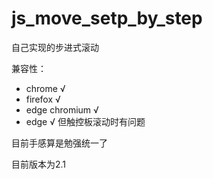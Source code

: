 # js_move_setp_by_step

自己实现的步进式滚动

兼容性：
  * chrome √
  * firefox √
  * edge chromium √
  * edge √ 但触控板滚动时有问题

目前手感算是勉强统一了

目前版本为2.1
